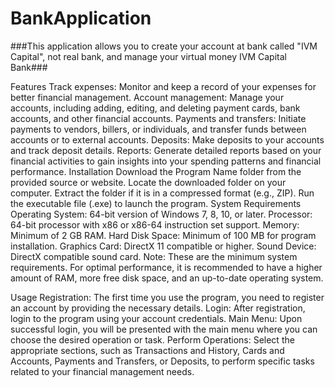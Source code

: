 # BankApplication
###This application allows you to create your account at bank called "IVM Capital", not real bank, and manage your virtual money
IVM Capital Bank### 

Features
Track expenses: Monitor and keep a record of your expenses for better financial management.
Account management: Manage your accounts, including adding, editing, and deleting payment cards, bank accounts, and other financial accounts.
Payments and transfers: Initiate payments to vendors, billers, or individuals, and transfer funds between accounts or to external accounts.
Deposits: Make deposits to your accounts and track deposit details.
Reports: Generate detailed reports based on your financial activities to gain insights into your spending patterns and financial performance.
Installation
Download the Program Name folder from the provided source or website.
Locate the downloaded folder on your computer.
Extract the folder if it is in a compressed format (e.g., ZIP).
Run the executable file (.exe) to launch the program.
System Requirements
Operating System: 64-bit version of Windows 7, 8, 10, or later.
Processor: 64-bit processor with x86 or x86-64 instruction set support.
Memory: Minimum of 2 GB RAM.
Hard Disk Space: Minimum of 100 MB for program installation.
Graphics Card: DirectX 11 compatible or higher.
Sound Device: DirectX compatible sound card.
Note: These are the minimum system requirements. For optimal performance, it is recommended to have a higher amount of RAM, more free disk space, and an up-to-date operating system.

Usage
Registration: The first time you use the program, you need to register an account by providing the necessary details.
Login: After registration, login to the program using your account credentials.
Main Menu: Upon successful login, you will be presented with the main menu where you can choose the desired operation or task.
Perform Operations: Select the appropriate sections, such as Transactions and History, Cards and Accounts, Payments and Transfers, or Deposits, to perform specific tasks related to your financial management needs.
